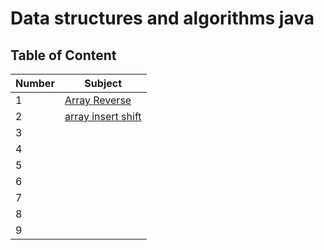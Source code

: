 # Data structures and algorithms java

## Table of Content

| Number | Subject                                                          |
| ------ | ---------------------------------------------------------------- |
| 1      | [Array Reverse](./array-reverse/array-reverse.md)                |
| 2      | [array insert shift](./array-insert-shift/array-insert-shift.md) |
| 3      |                                                                  |
| 4      |                                                                  |
| 5      |                                                                  |
| 6      |                                                                  |
| 7      |                                                                  |
| 8      |                                                                  |
| 9      |                                                                  |
